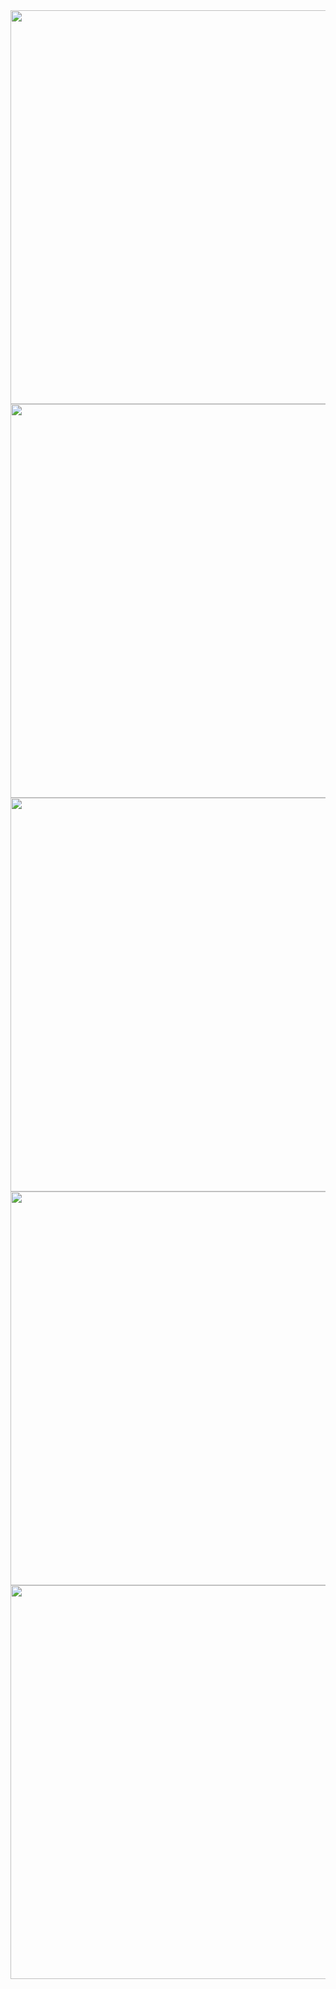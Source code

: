<img src="https://farm8.staticflickr.com/7485/26483355813_c9671407a9_m.jpg" width="640" height="630">
<img src="https://farm8.staticflickr.com/7291/26483355733_b6e1745395_m.jpg" width="640" height="630">
<img src="https://farm8.staticflickr.com/7276/26483355713_ab9e455706_m.jpg" width="640" height="630">
<img src="https://farm8.staticflickr.com/7112/26483355603_f4a194d01e_m.jpg" width="640" height="630">
<img src="https://farm8.staticflickr.com/7695/26483355483_f8bc74a711_m.jpg" width="640" height="630">
